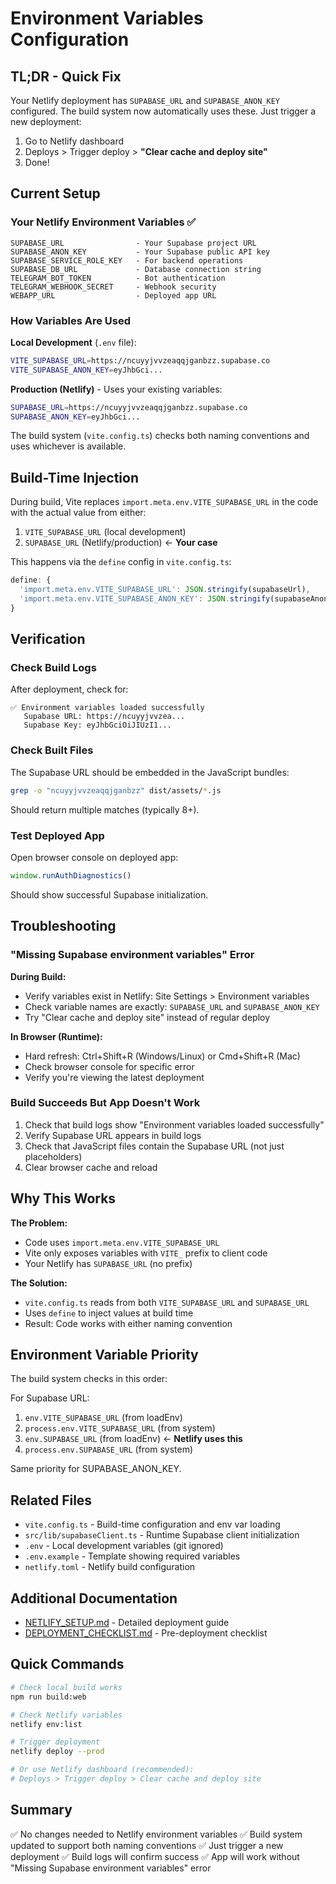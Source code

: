 # Environment Variables Configuration

## TL;DR - Quick Fix

Your Netlify deployment has `SUPABASE_URL` and `SUPABASE_ANON_KEY` configured. The build system now automatically uses these. Just trigger a new deployment:

1. Go to Netlify dashboard
2. Deploys > Trigger deploy > **"Clear cache and deploy site"**
3. Done!

## Current Setup

### Your Netlify Environment Variables ✅
```
SUPABASE_URL                - Your Supabase project URL
SUPABASE_ANON_KEY           - Your Supabase public API key
SUPABASE_SERVICE_ROLE_KEY   - For backend operations
SUPABASE_DB_URL             - Database connection string
TELEGRAM_BOT_TOKEN          - Bot authentication
TELEGRAM_WEBHOOK_SECRET     - Webhook security
WEBAPP_URL                  - Deployed app URL
```

### How Variables Are Used

**Local Development** (`.env` file):
```bash
VITE_SUPABASE_URL=https://ncuyyjvvzeaqqjganbzz.supabase.co
VITE_SUPABASE_ANON_KEY=eyJhbGci...
```

**Production (Netlify)** - Uses your existing variables:
```bash
SUPABASE_URL=https://ncuyyjvvzeaqqjganbzz.supabase.co
SUPABASE_ANON_KEY=eyJhbGci...
```

The build system (`vite.config.ts`) checks both naming conventions and uses whichever is available.

## Build-Time Injection

During build, Vite replaces `import.meta.env.VITE_SUPABASE_URL` in the code with the actual value from either:
1. `VITE_SUPABASE_URL` (local development)
2. `SUPABASE_URL` (Netlify/production) ← **Your case**

This happens via the `define` config in `vite.config.ts`:
```javascript
define: {
  'import.meta.env.VITE_SUPABASE_URL': JSON.stringify(supabaseUrl),
  'import.meta.env.VITE_SUPABASE_ANON_KEY': JSON.stringify(supabaseAnonKey)
}
```

## Verification

### Check Build Logs
After deployment, check for:
```
✅ Environment variables loaded successfully
   Supabase URL: https://ncuyyjvvzea...
   Supabase Key: eyJhbGciOiJIUzI1...
```

### Check Built Files
The Supabase URL should be embedded in the JavaScript bundles:
```bash
grep -o "ncuyyjvvzeaqqjganbzz" dist/assets/*.js
```
Should return multiple matches (typically 8+).

### Test Deployed App
Open browser console on deployed app:
```javascript
window.runAuthDiagnostics()
```
Should show successful Supabase initialization.

## Troubleshooting

### "Missing Supabase environment variables" Error

**During Build:**
- Verify variables exist in Netlify: Site Settings > Environment variables
- Check variable names are exactly: `SUPABASE_URL` and `SUPABASE_ANON_KEY`
- Try "Clear cache and deploy site" instead of regular deploy

**In Browser (Runtime):**
- Hard refresh: Ctrl+Shift+R (Windows/Linux) or Cmd+Shift+R (Mac)
- Check browser console for specific error
- Verify you're viewing the latest deployment

### Build Succeeds But App Doesn't Work

1. Check that build logs show "Environment variables loaded successfully"
2. Verify Supabase URL appears in build logs
3. Check that JavaScript files contain the Supabase URL (not just placeholders)
4. Clear browser cache and reload

## Why This Works

**The Problem:**
- Code uses `import.meta.env.VITE_SUPABASE_URL`
- Vite only exposes variables with `VITE_` prefix to client code
- Your Netlify has `SUPABASE_URL` (no prefix)

**The Solution:**
- `vite.config.ts` reads from both `VITE_SUPABASE_URL` and `SUPABASE_URL`
- Uses `define` to inject values at build time
- Result: Code works with either naming convention

## Environment Variable Priority

The build system checks in this order:

For Supabase URL:
1. `env.VITE_SUPABASE_URL` (from loadEnv)
2. `process.env.VITE_SUPABASE_URL` (from system)
3. `env.SUPABASE_URL` (from loadEnv) ← **Netlify uses this**
4. `process.env.SUPABASE_URL` (from system)

Same priority for SUPABASE_ANON_KEY.

## Related Files

- `vite.config.ts` - Build-time configuration and env var loading
- `src/lib/supabaseClient.ts` - Runtime Supabase client initialization
- `.env` - Local development variables (git ignored)
- `.env.example` - Template showing required variables
- `netlify.toml` - Netlify build configuration

## Additional Documentation

- [NETLIFY_SETUP.md](NETLIFY_SETUP.md) - Detailed deployment guide
- [DEPLOYMENT_CHECKLIST.md](DEPLOYMENT_CHECKLIST.md) - Pre-deployment checklist

## Quick Commands

```bash
# Check local build works
npm run build:web

# Check Netlify variables
netlify env:list

# Trigger deployment
netlify deploy --prod

# Or use Netlify dashboard (recommended):
# Deploys > Trigger deploy > Clear cache and deploy site
```

## Summary

✅ No changes needed to Netlify environment variables
✅ Build system updated to support both naming conventions
✅ Just trigger a new deployment
✅ Build logs will confirm success
✅ App will work without "Missing Supabase environment variables" error
